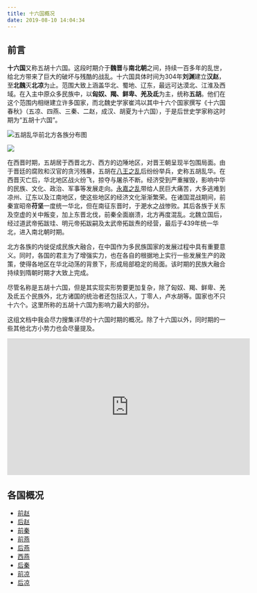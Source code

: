 ```yaml
---
title: 十六国概况
date: 2019-08-10 14:04:34
---
```


## 前言

**十六国**又称五胡十六国。这段时期介于**魏晋**与**南北朝**之间，持续一百多年的乱世，给北方带来了巨大的破坏与残酷的战乱。十六国具体时间为304年**刘渊**建立**汉赵**，至**北魏**灭**北凉**为止。范围大致上涵盖华北、蜀地、辽东，最远可达漠北、江淮及西域。在入主中原众多民族中，以**匈奴、羯、鲜卑、羌及氐**为主，统称**五胡**。他们在这个范围内相继建立许多国家，而北魏史学家崔鸿以其中十六个国家撰写《十六国春秋》（五凉、四燕、三秦、二赵，成汉、胡夏为十六国），于是后世史学家称这时期为“五胡十六国”。

![五胡乱华前北方各族分布图](https://upload.wikimedia.org/wikipedia/commons/thumb/f/fd/%E8%A5%BF%E6%99%89%E6%99%82%E6%9C%9F%E5%8C%97%E6%96%B9%E5%90%84%E6%97%8F%E5%88%86%E5%B8%83%E5%9C%96.png/560px-%E8%A5%BF%E6%99%89%E6%99%82%E6%9C%9F%E5%8C%97%E6%96%B9%E5%90%84%E6%97%8F%E5%88%86%E5%B8%83%E5%9C%96.png)

![](https://imgs.codewoody.com/uploads/big/c6a3ef0b20017527f6c945c07d0028fc.jpg)

在西晋时期，五胡居于西晋北方、西方的边陲地区，对晋王朝呈现半包围局面。由于晋廷的腐败和汉官的贪污残暴，五胡在[八王之乱](../八王之乱.html)后纷纷举兵，史称五胡乱华。在西晋灭亡后，华北地区战火纷飞，掠夺与屠杀不断。经济受到严重摧毁，影响中华的民族、文化、政治、军事等发展走向。[永嘉之乱](../永嘉之乱.html)带给人民巨大痛苦，大多逃难到凉州、辽东以及江南地区，使这些地区的经济文化渐渐繁荣。在诸国混战期间，前秦宣昭帝**苻坚**一度统一华北，但在南征东晋时，于淝水之战惨败。其后各族于关东及空虚的关中叛变，加上东晋北伐，前秦全面崩溃，北方再度混乱。北魏立国后，经过道武帝拓跋珪、明元帝拓跋嗣及太武帝拓跋焘的经营，最后于439年统一华北，进入南北朝时期。

北方各族的内徙促成民族大融合，在中国作为多民族国家的发展过程中具有重要意义。同时，各国的君主为了增强实力，也在各自的根据地上实行一些发展生产的政策，使得各地区在华北动荡的背景下，形成局部稳定的局面。该时期的民族大融合持续到隋朝时期才大致上完成。

尽管名称是五胡十六国，但是其实现实形势要更加复杂，除了匈奴、羯、鲜卑、羌及氐五个民族外，北方诸国的统治者还包括汉人，丁零人，卢水胡等。国家也不只十六个。这里所称的五胡十六国为影响力最大的部分。

这组文档中我会尽力搜集详尽的十六国时期的概况。除了十六国以外，同时期的一些其他北方小势力也会尽量提及。

<iframe width="560" height="315" src="https://www.youtube.com/embed/pZ-kMiuvU44" frameborder="0" allow="accelerometer; autoplay; encrypted-media; gyroscope; picture-in-picture" allowfullscreen></iframe>

## 各国概况

- [前赵](./前赵.html)
- [后赵](./后赵.html)
- [前秦](./前秦.html)
- [前燕](./前燕.html)
- [后燕](./后燕.html)
- [西燕](./西燕.html)
- [后秦](./后秦.html)
- [前凉](./前凉.html)
- [后凉](./后凉.html)
